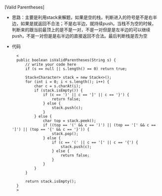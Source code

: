 [Valid Parentheses]

* 思路：主要是利用stack来解题，如果是空的栈，判断进入的符号是不是右半边，如果是就返回不合法；不是右半边，就持续push。当栈不为空的时候，判断来的跟当前最顶上的是不是一对，不是一对但是是左半边的可以继续push，不是一对但是是右半边的直接返回不合法。最后判断栈是否为空
* 代码

        <
        public boolean isValidParentheses(String s) {
            // write your code here
            if (s == null || s.length() == 0) return true;
            
            Stack<Character> stack = new Stack<>();
            for (int i = 0; i < s.length(); i++) {
                char c = s.charAt(i);
                if (stack.isEmpty()) {
                    if (c == ')' || c == ']' || c == '}') {
                        return false;
                    } else {
                        stack.push(c);
                    }
                } else {
                    char top = stack.peek();
                    if ((top == '(' && c == ')') || (top == '[' && c == ']') || (top == '{' && c == '}')) {
                        stack.pop();
                    } else {
                        if (c == '(' || c == '[' || c == '{') {
                            stack.push(c);
                        } else {
                            return false;
                        }
                    }
                }
            }
            
            return stack.isEmpty();
        }
        >